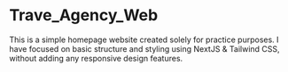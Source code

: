 # Trave_Agency_Web
This is a simple homepage website created solely for practice purposes. I have focused on basic structure and styling using NextJS &amp; Tailwind CSS, without adding any responsive design features.
